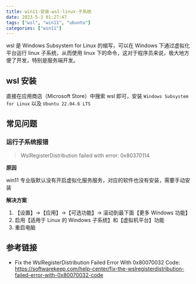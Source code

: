 ```yaml
---
title: win11-安装-wsl-linux-子系统
date: 2023-5-3 01:27:47
tags: ["wsl", "win11", "ubuntu"]
categories: ["win11"]
---
```


wsl 是 Windows Subsystem for Linux 的缩写，可以在 Windows 下通过虚拟化平台运行 linux 子系统，从而使用 linux 下的命令，这对于程序员来说，极大地方便了开发，特别是服务端开发。

## wsl 安装

直接在应用商店（Microsoft Store）中搜索 wsl 即可，安装 `Windows Subsystem for Linux` 以及 `Ubuntu 22.04.6 LTS`

## 常见问题

### 运行子系统报错

> WslRegisterDistribution failed with error: 0x80370114

**原因**

win11 专业版默认没有开启虚拟化服务服务，对应的软件也没有安装，需要手动安装

**解决方案**

1. 【设置】->【应用】->【可选功能】-> 滚动到最下面【更多 Windows 功能】
2. 启用【适用于 Linux 的 Windows 子系统】和【虚拟机平台】功能
3. 重启电脑

## 参考链接

- Fix the WslRegisterDistribution Failed Error With 0x80070032 Code: <https://softwarekeep.com/help-center/fix-the-wslregisterdistribution-failed-error-with-0x80070032-code>
